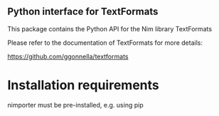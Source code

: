## Python interface for TextFormats

This package contains the Python API
for the Nim library TextFormats

Please refer to the documentation of TextFormats
for more details:

https://github.com/ggonnella/textformats

# Installation requirements

nimporter must be pre-installed, e.g. using pip
